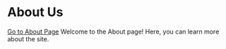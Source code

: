 # About Us
[Go to About Page](about.md)
Welcome to the About page! Here, you can learn more about the site.
